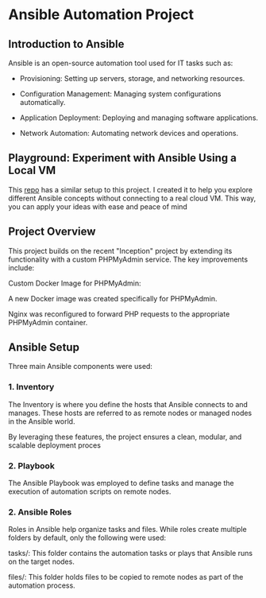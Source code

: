 # Ansible Automation Project

## Introduction to Ansible

Ansible is an open-source automation tool used for IT tasks such as:

- Provisioning: Setting up servers, storage, and networking resources.

- Configuration Management: Managing system configurations automatically.

- Application Deployment: Deploying and managing software applications.

- Network Automation: Automating network devices and operations.

## Playground: Experiment with Ansible Using a Local VM
This [repo](https://github.com/imaddine1/virtualBox-automated) has a similar setup to this project. I created it to help you explore different Ansible concepts without connecting to a real cloud VM. This way, you can apply your ideas with ease and peace of mind

## Project Overview

This project builds on the recent "Inception" project by extending its functionality with a custom PHPMyAdmin service. The key improvements include:

Custom Docker Image for PHPMyAdmin:

A new Docker image was created specifically for PHPMyAdmin.

Nginx was reconfigured to forward PHP requests to the appropriate PHPMyAdmin container.

## Ansible Setup

Three main Ansible components were used:

### 1. Inventory

The Inventory is where you define the hosts that Ansible connects to and manages. These hosts are referred to as remote nodes or managed nodes in the Ansible world.

By leveraging these features, the project ensures a clean, modular, and scalable deployment proces

### 2. Playbook

The Ansible Playbook was employed to define tasks and manage the execution of automation scripts on remote nodes.

### 2. Ansible Roles

Roles in Ansible help organize tasks and files. While roles create multiple folders by default, only the following were used:

tasks/: This folder contains the automation tasks or plays that Ansible runs on the target nodes.

files/: This folder holds files to be copied to remote nodes as part of the automation process.

